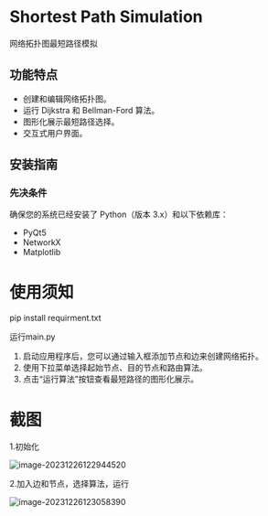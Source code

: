 # Shortest Path Simulation
 网络拓扑图最短路径模拟

## 功能特点

- 创建和编辑网络拓扑图。
- 运行 Dijkstra 和 Bellman-Ford 算法。
- 图形化展示最短路径选择。
- 交互式用户界面。

## 安装指南

### 先决条件

确保您的系统已经安装了 Python（版本 3.x）和以下依赖库：

- PyQt5
- NetworkX
- Matplotlib

# 使用须知

pip install requirment.txt

运行main.py

1. 启动应用程序后，您可以通过输入框添加节点和边来创建网络拓扑。
2. 使用下拉菜单选择起始节点、目的节点和路由算法。
3. 点击“运行算法”按钮查看最短路径的图形化展示。

# 截图

1.初始化

![image-20231226122944520](https://farsblog.oss-cn-beijing.aliyuncs.com/PicGo/202312261229617.png)

2.加入边和节点，选择算法，运行

![image-20231226123058390](https://farsblog.oss-cn-beijing.aliyuncs.com/PicGo/202312261230442.png)
